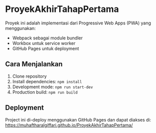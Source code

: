 # ProyekAkhirTahapPertama

Proyek ini adalah implementasi dari Progressive Web Apps (PWA) yang menggunakan:
- Webpack sebagai module bundler
- Workbox untuk service worker
- GitHub Pages untuk deployment

## Cara Menjalankan

1. Clone repository
2. Install dependencies: `npm install`
3. Development mode: `npm run start-dev`
4. Production build: `npm run build`

## Deployment

Project ini di-deploy menggunakan GitHub Pages dan dapat diakses di: https://muhaftharalgiffari.github.io/ProyekAkhirTahapPertama/ 